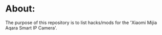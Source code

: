 # About:
The purpose of this repository is to list hacks/mods for the 'Xiaomi Mijia Aqara Smart IP Camera'. 


